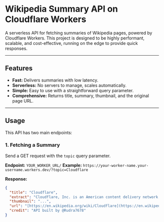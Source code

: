 # Wikipedia Summary API on Cloudflare Workers

A serverless API for fetching summaries of Wikipedia pages, powered by Cloudflare Workers. This project is designed to be highly performant, scalable, and cost-effective, running on the edge to provide quick responses.

---

## Features
-   **Fast:** Delivers summaries with low latency.
-   **Serverless:** No servers to manage, scales automatically.
-   **Simple:** Easy to use with a straightforward query parameter.
-   **Comprehensive:** Returns title, summary, thumbnail, and the original page URL.

---

## Usage

This API has two main endpoints:

### 1. Fetching a Summary

Send a GET request with the `topic` query parameter.

**Endpoint:** `YOUR_WORKER_URL/`
**Example:** `https://your-worker-name.your-username.workers.dev/?topic=Cloudflare`

**Response:**
```json
{
  "title": "Cloudflare",
  "extract": "Cloudflare, Inc. is an American content delivery network and DDoS mitigation company...",
  "thumbnail": "...",
  "url": "[https://en.wikipedia.org/wiki/Cloudflare](https://en.wikipedia.org/wiki/Cloudflare)",
  "credit": "API built by @Rudra7678"
}
